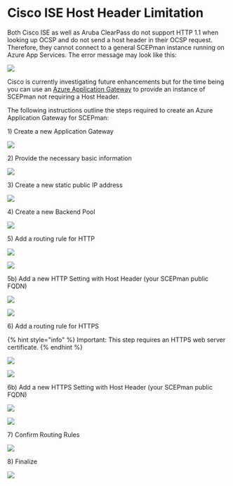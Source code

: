 # Cisco ISE Host Header Limitation

Both Cisco ISE as well as Aruba ClearPass do not support HTTP 1.1 when looking up OCSP and do not send a host header in their OCSP request. Therefore, they cannot connect to a general SCEPman instance running on Azure App Services. The error message may look like this:

![](../../.gitbook/assets/cisco-ocsp-error%20%281%29%20%282%29.jpg)

Cisco is currently investigating future enhancements but for the time being you can use an [Azure Application Gateway](https://azure.microsoft.com/en-us/services/application-gateway/) to provide an instance of SCEPman not requiring a Host Header.

The following instructions outline the steps required to create an Azure Application Gateway for SCEPman:

1\) Create a new Application Gateway

![](../../.gitbook/assets/screen-shot-2019-10-18-at-17.12.40%20%281%29%20%281%29.png)

2\) Provide the necessary basic information

![](../../.gitbook/assets/screen-shot-2019-10-18-at-17.13.55%20%281%29%20%281%29.png)

3\) Create a new static public IP address

![](../../.gitbook/assets/screen-shot-2019-10-18-at-17.14.19%20%281%29%20%281%29.png)

4\) Create a new Backend Pool

![](../../.gitbook/assets/screen-shot-2019-10-18-at-17.14.55%20%281%29%20%281%29.png)

5\) Add a routing rule for HTTP

![](../../.gitbook/assets/screen-shot-2019-10-18-at-17.15.36%20%281%29%20%281%29.png)

![](../../.gitbook/assets/screen-shot-2019-10-18-at-17.15.56%20%281%29%20%281%29.png)

5b\) Add a new HTTP Setting with Host Header \(your SCEPman public FQDN\)

![](../../.gitbook/assets/screen-shot-2019-10-18-at-17.16.21%20%281%29%20%281%29.png)

![](../../.gitbook/assets/screen-shot-2019-10-18-at-17.16.34%20%281%29%20%281%29.png)

6\) Add a routing rule for HTTPS

{% hint style="info" %}
Important: This step requires an HTTPS web server certificate.
{% endhint %}

![](../../.gitbook/assets/screen-shot-2019-10-18-at-17.17.34%20%281%29%20%281%29.png)

![](../../.gitbook/assets/screen-shot-2019-10-18-at-17.17.44%20%281%29%20%281%29.png)

6b\) Add a new HTTPS Setting with Host Header \(your SCEPman public FQDN\)

![](../../.gitbook/assets/screen-shot-2019-10-18-at-17.18.37%20%281%29%20%281%29.png)

![](../../.gitbook/assets/screen-shot-2019-10-18-at-17.18.47%20%281%29%20%281%29%20%281%29.png)

7\) Confirm Routing Rules

![](../../.gitbook/assets/screen-shot-2019-10-18-at-17.18.56%20%281%29%20%281%29.png)

8\) Finalize

![](../../.gitbook/assets/screen-shot-2019-10-18-at-17.19.13%20%281%29%20%281%29.png)

